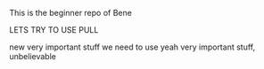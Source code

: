 ﻿This
is
the
beginner repo
of
Bene

LETS TRY TO USE PULL 

new very important stuff we need to use
yeah very important stuff, unbelievable